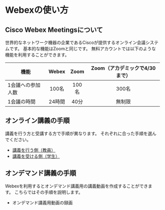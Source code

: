 # Webexの使い方

## Cisco Webex Meetingsについて

世界的なネットワーク機器の企業であるCiscoが提供するオンライン会議システムです。
基本的な機能はZoomと同じです。
無料アカウントでは以下のような機能を利用することができます。

| 機能              | Webex      | Zoom       | Zoom（アカデミックで4/30まで） |
| ----------------- | :--------: | :--------: | :----------------------------: |
| 1会議への参加人数 | 100名      | 100名      | 300名                          |
| 1会議の時間       | 24時間     | 40分       | 無制限                         |

## オンライン講義の手順

講義を行う方と受講する方で手順が異なります。
それぞれに合った手順を選んでください。

- [講義を行う側（教員）](teacher.md)
- [講義を受ける側（学生）](student.md)


## オンデマンド講義の手順

Webexを利用するとオンデマンド講義用の講義動画を作成することができます。
こちらではその手順を説明します。

- オンデマンド講義用動画の録画

